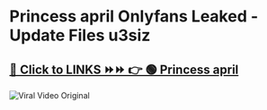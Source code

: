 
 # Princess april Onlyfans Leaked - Update Files u3siz

## <h2><a href="https://clipsfans.com/Princess_april&ref=git">🔗 Click to LINKS ⏩⏩ 👉 🟢 Princess april </a></h2>

<a href="https://clipsfans.com/Princess_april&ref=git" rel="nofollow" data-target="animated-image.originalLink"><img src="https://i.ibb.co.com/xMMVF88/686577567.gif" alt="Viral Video Original" style="max-width: 100%; display: inline-block;" data-target="animated-image.originalImage"></a>

